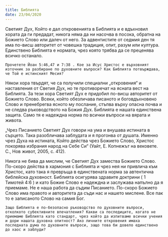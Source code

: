 ```yaml
---
title: Библията
date: 23/04/2020
---
```


Светият Дух, Който е дал откровенията в Библията и е вдъхновил хората да ги предадат, никога няма да ни насочва в посока, обратна на Божието Слово или далеч от него. За адвентистите от седмия ден тя има по-висш авторитет от човешка традиция, опит, разум или култура. Единствено Библията е нормата, чрез която трябва да се преценява всичко останало.

`Прочетете Йоан 5:46,47 и 7:38 . Кое за Исус Христос е върховният източник за разбиране по духовните въпроси? Как Библията потвърждава, че Той е истинският Месия?`

Някои хора твърдят, че са получили специални „откровения“ и наставления от Светия Дух, но те противоречат на ясната вест на Библията. За тези хора Светият Дух е придобил по-висш авторитет от Божието Слово. Всеки, който обезличава писаното и боговдъхновено Слово и пренебрегва ясното му послание, стъпва върху опасна почва и не следва ръководството на Божия Дух. Библията е нашата единствена защита. Само тя е надеждна норма по всички въпроси на вярата и живота.

„Чрез Писанието Светият Дух говори на ума и внушава истината в сърцето. Така разобличава заблудата и я прогонва от душата. Именно чрез Духа на истината, Който действа чрез Божието Слово, Христос покорява избрания народ на Себе Си“ (Уайт, Е. Копнежът на вековете. С., Нов живот, 2005, с. 412).

Никога не бива да мислим, че Светият Дух замества Божието Слово. По-скоро действа в хармония с Библията и чрез нея ни привлича към Христос, като така я превръща в единствената норма за автентична библейска духовност. Библията осигурява здравите доктрини ( 1 Тимотей 4:6 ) и като Божие Слово е надеждна и заслужава напълно да я приемаме. Не е наша работа да съдим Писанието. По-скоро Божието Слово има правото и авторитета да съди нас и нашето мислене. Все пак то е записаното Слово на самия Бог.

`Защо Библията е по-безопасно ръководство по духовните въпроси, отколкото субективните впечатления? Какви са последиците, когато не приемаме Библията като стандарт, чрез който да изпитваме всички учения и дори нашата духовна опитност? Ако личните откровения имаха последната дума по духовните въпроси, защо това би довело единствено до хаос и заблуди?`
